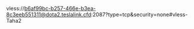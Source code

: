 vless://b6af99bc-b257-466e-b3ea-8c3eeb551311@dota2.teslalink.cfd:2087?type=tcp&security=none#vless-Taha2
